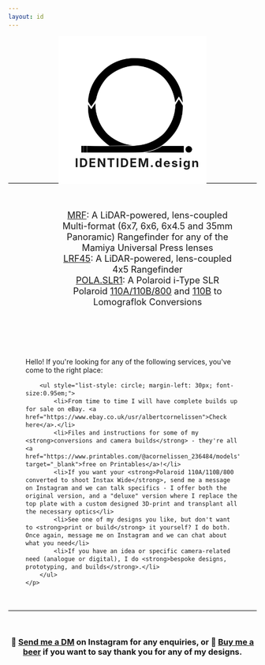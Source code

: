 ```yaml
---
layout: id
---
```


<div style="text-align:center; width:100%;  padding-bottom: 10px; border-bottom: 0.4px solid black;">
    <img src="/assets/logonotext.svg" style="width:300px;height:300px;">
    <h1 style="margin-top:-60px; margin-left: 20px; font-size: 24px; letter-spacing: 2px;">IDENTIDEM.design</h1>
</div>

<div style="padding: 35px; text-align: center;">
    <p>
        <ul style="list-style: none; margin-left: 30px; font-size:1.3em;">
            <li><a href="https://github.com/acornelissen/IDENTIDEM.design-MRF">MRF</a>: A LiDAR-powered, lens-coupled Multi-format (6x7, 6x6, 6x4.5 and 35mm Panoramic) Rangefinder for any of the Mamiya Universal Press lenses</li>
            <li><a href="https://github.com/acornelissen/IDENTIDEM.design-LRF45/">LRF45</a>: A LiDAR-powered, lens-coupled 4x5 Rangefinder</li>
            <li><a href="https://www.printables.com/model/539989-polaslr1-polaroid-slr">POLA.SLR1</a>: A Polaroid i-Type SLR</li>
            <li>Polaroid <a href="https://www.printables.com/model/543390-polaroid-pathfinder-110a800150-lomograflok-convers">110A/110B/800</a> and <a href="https://www.printables.com/model/574213-polaroid-pathfinder-110b-lomograflok-conversion-de">110B</a> to Lomograflok Conversions</li>
        </ul>
    </p>
</div>

<div style="padding: 35px;">
    <p>
        Hello! If you're looking for any of the following services, you've come to the right place:

        <ul style="list-style: circle; margin-left: 30px; font-size:0.95em;">
            <li>From time to time I will have complete builds up for sale on eBay. <a href="https://www.ebay.co.uk/usr/albertcornelissen">Check here</a>.</li>
            <li>Files and instructions for some of my <strong>conversions and camera builds</strong> - they're all <a href="https://www.printables.com/@acornelissen_236484/models" target="_blank">free on Printables</a>!</li>
            <li>If you want your <strong>Polaroid 110A/110B/800 converted to shoot Instax Wide</strong>, send me a message on Instagram and we can talk specifics - I offer both the original version, and a "deluxe" version where I replace the top plate with a custom designed 3D-print and transplant all the necessary optics</li>
            <li>See one of my designs you like, but don't want to <strong>print or build</strong> it yourself? I do both. Once again, message me on Instagram and we can chat about what you need</li>
            <li>If you have an idea or specific camera-related need (analogue or digital), I do <strong>bespoke designs, prototyping, and builds</strong>.</li>
        </ul>
    </p>
</div>

<div style="text-align:center; width:100%;  padding-top: 30px; border-top: 0.4px solid black;">
   <h3> 💬 <strong><a href="https://www.instagram.com/a.l.b.e.r.t.c/">Send me a DM</a></strong> on Instagram for any enquiries, or 🍺 <strong><a href="https://paypal.me/albertcor">Buy me a beer</a></strong> if you want to say thank you for any of my designs.</h3>
 </div>